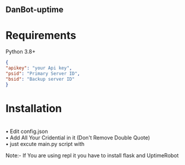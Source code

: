 ## DanBot-uptime

# Requirements
Python 3.8+
```json
{
"apikey": "your Api key",
"psid": "Primary Server ID",
"bsid": "Backup server ID"
}
 ```
 
 # Installation
 </br>
 • Edit config.json</br>
 • Add All Your Cridential in it (Don't Remove Double Quote)</br>
 • just excute main.py script with </br>
 
Note:- If You are using repl it you have to install flask and UptimeRobot 


